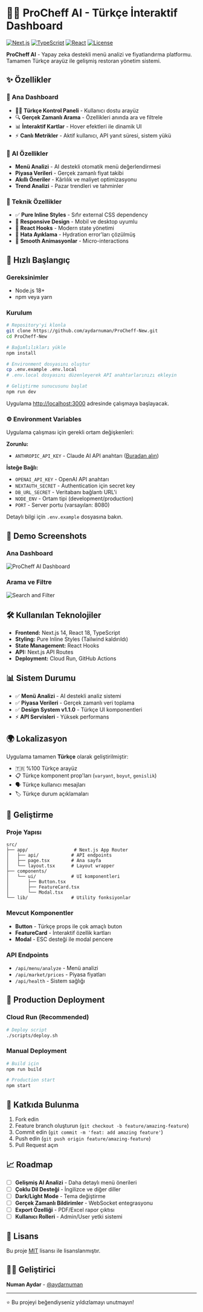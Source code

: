 # 🧑‍🍳 ProCheff AI - Türkçe İnteraktif Dashboard

[![Next.js](https://img.shields.io/badge/Next.js-14.2.5-black)](https://nextjs.org/)
[![TypeScript](https://img.shields.io/badge/TypeScript-5.0-blue)](https://www.typescriptlang.org/)
[![React](https://img.shields.io/badge/React-18.0-blue)](https://reactjs.org/)
[![License](https://img.shields.io/badge/License-MIT-green.svg)](https://opensource.org/licenses/MIT)

**ProCheff AI** - Yapay zeka destekli menü analizi ve fiyatlandırma platformu. Tamamen Türkçe arayüz ile gelişmiş restoran yönetim sistemi.

## ✨ Özellikler

### 🎯 Ana Dashboard
- 🧑‍🍳 **Türkçe Kontrol Paneli** - Kullanıcı dostu arayüz
- 🔍 **Gerçek Zamanlı Arama** - Özellikleri anında ara ve filtrele
- 📊 **İnteraktif Kartlar** - Hover efektleri ile dinamik UI
- ⚡ **Canlı Metrikler** - Aktif kullanıcı, API yanıt süresi, sistem yükü

### 🤖 AI Özellikler
- **Menü Analizi** - AI destekli otomatik menü değerlendirmesi
- **Piyasa Verileri** - Gerçek zamanlı fiyat takibi
- **Akıllı Öneriler** - Kârlılık ve maliyet optimizasyonu
- **Trend Analizi** - Pazar trendleri ve tahminler

### 🎨 Teknik Özellikler
- ✅ **Pure Inline Styles** - Sıfır external CSS dependency
- 📱 **Responsive Design** - Mobil ve desktop uyumlu
- 🔄 **React Hooks** - Modern state yönetimi
- 🚫 **Hata Ayıklama** - Hydration error'ları çözülmüş
- 🌟 **Smooth Animasyonlar** - Micro-interactions

## 🚀 Hızlı Başlangıç

### Gereksinimler
- Node.js 18+ 
- npm veya yarn

### Kurulum

```bash
# Repository'yi klonla
git clone https://github.com/aydarnuman/ProCheff-New.git
cd ProCheff-New

# Bağımlılıkları yükle
npm install

# Environment dosyasını oluştur
cp .env.example .env.local
# .env.local dosyasını düzenleyerek API anahtarlarınızı ekleyin

# Geliştirme sunucusunu başlat
npm run dev
```

Uygulama [http://localhost:3000](http://localhost:3000) adresinde çalışmaya başlayacak.

### ⚙️ Environment Variables

Uygulama çalışması için gerekli ortam değişkenleri:

**Zorunlu:**
- `ANTHROPIC_API_KEY` - Claude AI API anahtarı ([Buradan alın](https://console.anthropic.com/))

**İsteğe Bağlı:**
- `OPENAI_API_KEY` - OpenAI API anahtarı
- `NEXTAUTH_SECRET` - Authentication için secret key
- `DB_URL_SECRET` - Veritabanı bağlantı URL'i
- `NODE_ENV` - Ortam tipi (development/production)
- `PORT` - Server portu (varsayılan: 8080)

Detaylı bilgi için `.env.example` dosyasına bakın.

## 📱 Demo Screenshots

### Ana Dashboard
![ProCheff AI Dashboard](https://via.placeholder.com/800x400/1A1B23/10B981?text=ProCheff+AI+Dashboard)

### Arama ve Filtre
![Search and Filter](https://via.placeholder.com/800x400/1A1B23/3B82F6?text=Search+%26+Filter+System)

## 🛠️ Kullanılan Teknolojiler

- **Frontend:** Next.js 14, React 18, TypeScript
- **Styling:** Pure Inline Styles (Tailwind kaldırıldı)
- **State Management:** React Hooks
- **API:** Next.js API Routes
- **Deployment:** Cloud Run, GitHub Actions

## 📊 Sistem Durumu

- ✅ **Menü Analizi** - AI destekli analiz sistemi
- ✅ **Piyasa Verileri** - Gerçek zamanlı veri toplama
- ✅ **Design System v1.1.0** - Türkçe UI komponentleri
- ⚡ **API Servisleri** - Yüksek performans

## 🌍 Lokalizasyon

Uygulama tamamen **Türkçe** olarak geliştirilmiştir:
- 🇹🇷 %100 Türkçe arayüz
- 📋 Türkçe komponent prop'ları (`varyant`, `boyut`, `genislik`)
- 🗣️ Türkçe kullanıcı mesajları
- 🏷️ Türkçe durum açıklamaları

## 🔧 Geliştirme

### Proje Yapısı
```
src/
├── app/                 # Next.js App Router
│   ├── api/            # API endpoints
│   ├── page.tsx        # Ana sayfa
│   └── layout.tsx      # Layout wrapper
├── components/         
│   └── ui/             # UI komponentleri
│       ├── Button.tsx
│       ├── FeatureCard.tsx
│       └── Modal.tsx
└── lib/                # Utility fonksiyonlar
```

### Mevcut Komponentler
- **Button** - Türkçe props ile çok amaçlı buton
- **FeatureCard** - İnteraktif özellik kartları
- **Modal** - ESC desteği ile modal pencere

### API Endpoints
- `/api/menu/analyze` - Menü analizi
- `/api/market/prices` - Piyasa fiyatları
- `/api/health` - Sistem sağlığı

## 🚀 Production Deployment

### Cloud Run (Recommended)
```bash
# Deploy script
./scripts/deploy.sh
```

### Manual Deployment
```bash
# Build için
npm run build

# Production start
npm start
```

## 🤝 Katkıda Bulunma

1. Fork edin
2. Feature branch oluşturun (`git checkout -b feature/amazing-feature`)
3. Commit edin (`git commit -m 'feat: add amazing feature'`)
4. Push edin (`git push origin feature/amazing-feature`)
5. Pull Request açın

## 📈 Roadmap

- [ ] **Gelişmiş AI Analizi** - Daha detaylı menü önerileri
- [ ] **Çoklu Dil Desteği** - İngilizce ve diğer diller
- [ ] **Dark/Light Mode** - Tema değiştirme
- [ ] **Gerçek Zamanlı Bildirimler** - WebSocket entegrasyonu
- [ ] **Export Özelliği** - PDF/Excel rapor çıktısı
- [ ] **Kullanıcı Rolleri** - Admin/User yetki sistemi

## 📄 Lisans

Bu proje [MIT](LICENSE) lisansı ile lisanslanmıştır.

## 👨‍💻 Geliştirici

**Numan Aydar** - [@aydarnuman](https://github.com/aydarnuman)

---

⭐ Bu projeyi beğendiyseniz yıldızlamayı unutmayın!